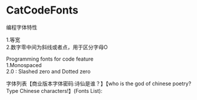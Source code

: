 # CatCodeFonts

编程字体特性<br>

1.等宽<br>
2.数字零中间为斜线或者点，用于区分字母O<br>

Programming fonts for code feature<br>
1.Monospaced<br>
2.0 : Slashed zero and Dotted zero<br>

字体列表【商业版本字体密码:诗仙是谁？】【who is the god of chinese poetry?Type Chinese characters!】(Fonts List):<br>

